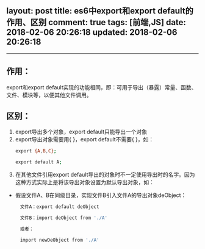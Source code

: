 layout: post
title: es6中export和export default的作用、区别
comment: true
tags: [前端,JS]
date: 2018-02-06 20:26:18
updated: 2018-02-06 20:26:18
---

------
<!-- more -->

## 作用：
export和export default实现的功能相同，即：可用于导出（暴露）常量、函数、文件、模块等，以便其他文件调用。

## 区别：

1. export导出多个对象，export default只能导出一个对象
2. export导出对象需要用{ }，export default不需要{ }，如：
```bash
　　export {A,B,C};

　　export default A;

```
3. 在其他文件引用export default导出的对象时不一定使用导出时的名字。因为这种方式实际上是将该导出对象设置为默认导出对象，如：

- 假设文件A、B在同级目录，实现文件B引入文件A的导出对象deObject：

```bash
　　　文件A：export default deObject

　　　文件B：import deObject from './A'

　　　或者：

　　　import newDeObject from './A'
```